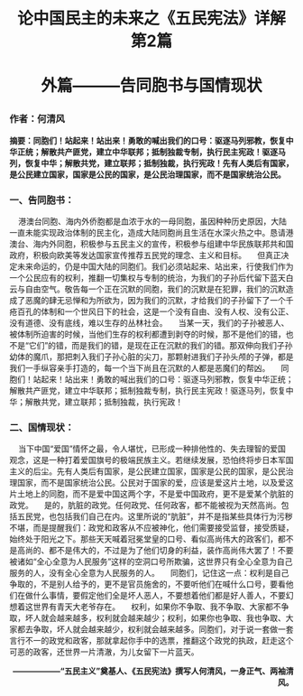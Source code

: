 # <p align="center">**论中国民主的未来之《五民宪法》详解 第2篇**</p>
# <p align="center">外篇———告同胞书与国情现状</p>
### **作者：何清风**
**摘要：同胞们！站起来！站出来！勇敢的喊出我们的口号：驱逐马列邪教，恢复中华正统；解散共产匪党，建立中华联邦；抵制独裁专制，执行民主宪政！驱逐马列，恢复中华；解散共党，建立联邦；抵制独裁，执行宪政！先有人类后有国家，是公民建立国家，国家是公民的国家，是公民治理国家，而不是国家统治公民。**

### **一、告同胞书：**
&nbsp;&nbsp;&nbsp;&nbsp;港澳台同胞、海内外侨胞都是血浓于水的一母同胞，虽因种种历史原因，大陆一直未能实现政治体制的民主化，造成大陆同胞尚且生活在水深火热之中。恳请港澳台、海内外同胞，积极参与五民主义的宣传，积极参与组建中华民族联邦共和国政府，积极向欧美等发达国家宣传推荐五民党的理念、主义和目标。
&nbsp;&nbsp;&nbsp;&nbsp;但真正决定未来命运的，仍是中国大陆的同胞们。我们必须站起来、站出来，行使我们作为一个公民应有的权利，推翻一切集权与专制的统治，为我们的子孙后代留下蓝天白云与自由空气。敬告每一个正在沉默的同胞，我们的沉默是在犯罪，我们的沉默造成了恶魔的肆无忌惮和为所欲为，因为我们的沉默，才给我们的子孙留下了一个千疮百孔的体制和一个世风日下的社会，这是一个没有自由、没有人权、没有公正、没有道德、没有底线，难以生存的丛林社会。
&nbsp;&nbsp;&nbsp;&nbsp;当某一天，我们的子孙被恶人、被体制所迫害的时候，当他们生存的权利都遭到剥夺的时候，那不是他们的错，也不是“它们”的错，而是我们的错，是现在正在沉默的我们的错。那双伸向我们子孙幼体的魔爪，那把刺入我们子孙心脏的尖刀，那颗射进我们子孙头颅的子弹，都是我们一手纵容亲手打造的，每一个当下尚且在沉默的人都是恶魔们的帮凶。
&nbsp;&nbsp;&nbsp;&nbsp;同胞们！站起来！站出来！勇敢的喊出我们的口号：驱逐马列邪教，恢复中华正统；解散共产匪党，建立中华联邦；抵制独裁专制，执行民主宪政！驱逐马列，恢复中华；解散共党，建立联邦；抵制独裁，执行宪政！
### **二、国情现状：**
&nbsp;&nbsp;&nbsp;&nbsp;当下中国“爱国”情怀之最，令人堪忧，已形成一种排他性的、失去理智的爱国观念，这是一种打着爱国旗号的极端民族主义。若继续发展，恐怕终将步日本军国主义的后尘。先有人类后有国家，是公民建立国家，国家是公民的国家，是公民治理国家，而不是国家统治公民。公民对于国家的爱，应该是爱这片土地，以及爱这片土地上的同胞，而不是爱中国这两个字，不是爱中国政府，更不是爱某个肮脏的政党。
&nbsp;&nbsp;&nbsp;&nbsp;是的，肮脏的政党。任何政党、任何政客，都不能被视为天然高尚。包括五民党，也包括我们自己在内。这里所说的“肮脏”，并不是指某些具体行为污秽不堪，而是提醒我们：政党和政客从不应被神化，他们需要接受监督，接受质疑，始终处于阳光之下。那些天天喊着冠冕堂皇的口号、看似高尚伟大的政客们，都不是高尚的、都不是伟大的，不过是为了他们切身的利益，装作高尚伟大罢了！不要被诸如“全心全意为人民服务”这样的空洞口号所欺骗，这世界只有全心全意为自己服务的人，没有全心全意为人民服务的人。
&nbsp;&nbsp;&nbsp;&nbsp;同胞们，记住这一点：权利是自己争取的，不是别人给予的，更不是官员施舍的，不要听他们在喊什么口号，要看他们在做什么事情，要假定他们全是坏人恶人，不要想着他们都是好人善人，不要幻想着这世界有青天大老爷存在。
&nbsp;&nbsp;&nbsp;&nbsp;权利，如果你不争取、我不争取、大家都不争取，坏人就会越来越多，权利就会越来越少；权利，如果你也争取、我也争取、大家都去争取，坏人就会越来越少，权利就会越来越多。同胞们，对于说一套做一套言行不一的政党和政客，那就拿起你手中的选票，推翻这个政党的执政，赶走这个可恶的政客，还世界一片清澈，为儿女留下一片蓝天。
**<p align="right">——————“五民主义”奠基人、《五民宪法》撰写人何清风，一身正气、两袖清风。</p>**